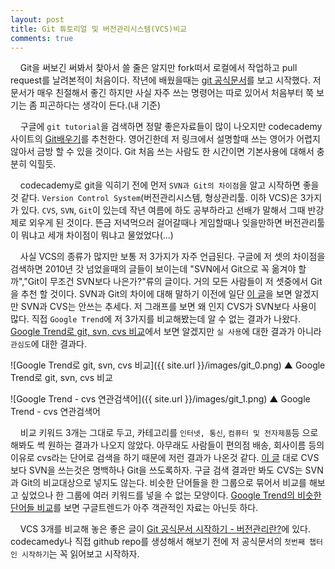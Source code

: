 ```yaml
---
layout: post
title: Git 튜토리얼 및 버전관리시스템(VCS)비교
comments: true
---
```

&nbsp;&nbsp;&nbsp; Git을 써보긴 써봐서 찾아서 쓸 줄은 알지만 fork떠서 로컬에서 작업하고 pull request를 날려본적이 처음이다. 작년에 배웠을때는 [git 공식문서](https://git-scm.com/book/ko/v1/%EC%8B%9C%EC%9E%91%ED%95%98%EA%B8%B0)를 보고 시작했다. 저 문서가 매우 친절해서 좋긴 하지만 사실 자주 쓰는 명령어는 따로 있어서 처음부터 쭉 보기는 좀 피곤하다는 생각이 든다.(내 기준)  

&nbsp;&nbsp;&nbsp; 구글에 `git tutorial`을 검색하면 정말 좋은자료들이 많이 나오지만 codecademy 사이트의 [Git배우기](https://www.codecademy.com/learn/learn-git)를 추천한다. 영어긴한데 저 링크에서 설명할때 쓰는 영어가 어렵지 않아서 금방 할 수 있을 것이다. Git 처음 쓰는 사람도 한 시간이면 기본사용에 대해서 충분히 익힐듯.

&nbsp;&nbsp;&nbsp; codecademy로 git을 익히기 전에 먼저 `SVN과 Git의 차이점`을 알고 시작하면 좋을 것 같다. `Version Control System`(버전관리시스템, 형상관리툴. 이하 VCS)은 3가지가 있다. `CVS`, `SVN`, `Git`이 있는데 작년 여름에 하도 공부하라고 선배가 말해서 그때 반강제로 외우게 된 것이다. 뜬금 저녁먹으러 걸어갈때나 게임할때나 잊을만하면 버전관리툴이 뭐냐고 세개 차이점이 뭐냐고 물었었다(...)

&nbsp;&nbsp;&nbsp; 사실 VCS의 종류가 많지만 보통 저 3가지가 자주 언급된다. 구글에 저 셋의 차이점을 검색하면 2010년 갓 넘었을때의 글들이 보이는데 "SVN에서 Git으로 꼭 옮겨야 할까","Git이 무조건 SVN보다 나은가?"류의 글이다. 거의 모든 사람들이 저 셋중에서 Git을 추천 할 것이다. SVN과 Git의 차이에 대해 말하기 이전에 일단 [이 글](http://yeti.tistory.com/38)을 보면 알겠지만 SVN과 CVS는 안쓰는 추세다. 저 그래프를 보면 왜 인지 CVS가 SVN보다 사용이 많다. 직접 `Google Trend`에 저 3가지를 비교해봤는데 알 수 없는 결과가 나왔다. [Google Trend로 git, svn, cvs 비교](https://www.google.com/trends/explore?q=git,svn,cvs)에서 보면 알겠지만 `실 사용`에 대한 결과가 아니라 `관심도`에 대한 결과다.   

![Google Trend로 git, svn, cvs 비교]({{ site.url }}/images/git_0.png)
▲ Google Trend로 git, svn, cvs 비교   

![Google Trend - cvs 연관검색어]({{ site.url }}/images/git_1.png)
▲ Google Trend - cvs 연관검색어

&nbsp;&nbsp;&nbsp; 비교 키워드 3개는 그대로 두고, 카테고리를 `인터넷, 통신`, `컴퓨터 및 전자제품`등 으로 해봐도 썩 원하는 결과가 나오지 않았다. 아무래도 사람들이 편의점 배송, 회사이름 등의 이유로 cvs라는 단어로 검색을 하기 때문에 저런 결과가 나온것 같다. [이 글](http://yeti.tistory.com/38) 대로 CVS보다 SVN을 쓰는것은 명백하나 Git을 쓰도록하자. 구글 검색 결과만 봐도 CVS는 SVN과 Git의 비교대상으로 넣지도 않는다. 비슷한 단어들을 한 그룹으로 묶어서 비교를 해보고 싶었으나 한 그룹에 여러 키워드를 넣을 수 없는 모양이다. [Google Trend의 비슷한 단어들 비교](https://havecamerawilltravel.com/photographer/google-trends-choose-keyword-search-terms)를 보면 구글트렌드가 아주 객관적인 자료는 아닌듯 하다.

&nbsp;&nbsp;&nbsp; VCS 3개를 비교해 놓은 좋은 글이 [Git 공식문서 시작하기 - 버전관리란?]( https://git-scm.com/book/ko/v1/%EC%8B%9C%EC%9E%91%ED%95%98%EA%B8%B0-%EB%B2%84%EC%A0%84-%EA%B4%80%EB%A6%AC%EB%9E%80%3F)에 있다. codecamedy나 직접 github repo를 생성해서 해보기 전에 저 공식문서의 `첫번째 챕터인 시작하기`는 꼭 읽어보고 시작하자.
